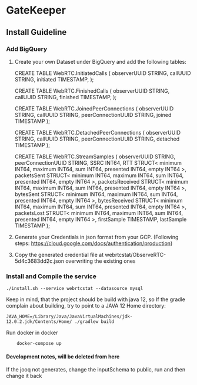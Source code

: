 # GateKeeper

## Install Guideline

### Add BigQuery

1. Create your own Dataset under BigQuery and add the following tables:
  
    
    CREATE TABLE WebRTC.InitiatedCalls 
    (
    observerUUID STRING, 
    callUUID STRING,
    initiated TIMESTAMP,
    );
    
    CREATE TABLE WebRTC.FinishedCalls 
    (
    observerUUID STRING, 
    callUUID STRING,
    finished TIMESTAMP,
    );
    
    CREATE TABLE WebRTC.JoinedPeerConnections 
    (
    observerUUID STRING, 
    callUUID STRING,
    peerConnectionUUID STRING,
    joined TIMESTAMP
    );
    
    CREATE TABLE WebRTC.DetachedPeerConnections 
    (
    observerUUID STRING, 
    callUUID STRING,
    peerConnectionUUID STRING,
    detached TIMESTAMP
    );
    
    
    CREATE TABLE WebRTC.StreamSamples
    (
        observerUUID STRING,
        peerConnectionUUID STRING,
        SSRC INT64,
        RTT STRUCT<
            minimum INT64,
            maximum INT64,
            sum INT64,
            presented INT64,
            empty INT64
        >,
        packetsSent STRUCT<
            minimum INT64,
            maximum INT64,
            sum INT64,
            presented INT64,
            empty INT64
        >,
        packetsReceived STRUCT<
            minimum INT64,
            maximum INT64,
            sum INT64,
            presented INT64,
            empty INT64
        >,
        bytesSent STRUCT<
            minimum INT64,
            maximum INT64,
            sum INT64,
            presented INT64,
            empty INT64
        >,
        bytesReceived STRUCT<
            minimum INT64,
            maximum INT64,
            sum INT64,
            presented INT64,
            empty INT64
        >,
        packetsLost STRUCT<
            minimum INT64,
            maximum INT64,
            sum INT64,
            presented INT64,
            empty INT64
        >,
        firstSample TIMESTAMP,
        lastSample TIMESTAMP
    );


2. Generate your Credentials in json format from your GCP. (Following steps: https://cloud.google.com/docs/authentication/production)

3. Copy the generated credential file at webrtcstat/ObserveRTC-5d4c3683dd2c.json overwriting the existing ones

### Install and Compile the service

    ./install.sh --service webrtcstat --datasource mysql

Keep in mind, that the project should be build with java 12, so If the gradle complain about building, try to point to a JAVA 12 Home directory:

    JAVA_HOME=/Library/Java/JavaVirtualMachines/jdk-12.0.2.jdk/Contents/Home/ ./gradlew build
    
 Run docker in docker
        
        docker-compose up

#### Development notes, will be deleted from here
If the jooq not generates, change the inputSchema to public, run and then change it back
